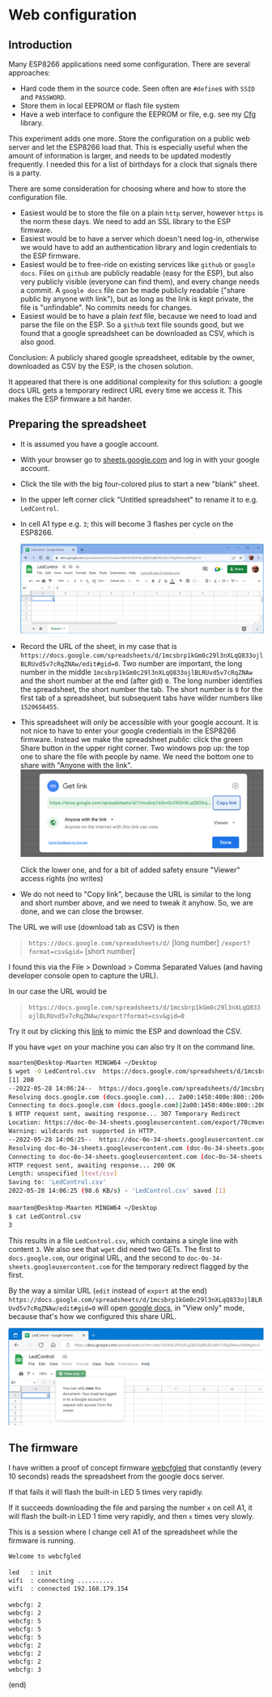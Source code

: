 # Web configuration

## Introduction

Many ESP8266 applications need some configuration.
There are several approaches:

- Hard code them in the source code. Seen often are `#define`s with `SSID` and `PASSWORD`.
- Store them in local EEPROM or flash file system
- Have a web interface to configure the EEPROM or file, e.g. see my [Cfg](https://github.com/maarten-pennings/cfg) library.

This experiment adds one more.
Store the configuration on a public web server and let the ESP8266 load that.
This is especially useful when the amount of information is larger, and needs to be updated modestly frequently.
I needed this for a list of birthdays for a clock that signals there is a party.

There are some consideration for choosing where and how to store the configuration file.

- Easiest would be to store the file on a plain `http` server, however `https` is the norm these days.
  We need to add an SSL library to the ESP firmware.
- Easiest would be to have a server which doesn't need log-in, 
  otherwise we would have to add an authentication library and login credentials to the ESP firmware.
- Easiest would be to free-ride on existing services like `github` or `google docs`.
  Files on `github` are publicly readable (easy for the ESP), but also very publicly visible (everyone can find them), 
  and every change needs a commit. A `google docs` file can be made publicly readable 
  ("share public by anyone with link"), but as long as the link is kept private, the file is "unfindable".
  No commits needs for changes.
- Easiest would be to have a plain _text_ file, because we need to load and parse the file on the ESP.
  So a `github` text file sounds good, but we found that a google spreadsheet can be downloaded as CSV, 
  which is also good.

Conclusion: A publicly shared google spreadsheet, editable by the owner, downloaded as CSV by the ESP, is the chosen solution.

It appeared that there is one additional complexity for this solution: 
a google docs URL gets a temporary redirect URL every time we access it. This makes the ESP firmware a bit harder.



## Preparing the spreadsheet

- It is assumed you have a google account.
- With your browser go to [sheets.google.com](https://docs.google.com/spreadsheets) and log in with your google account.
- Click the tile with the big four-colored plus to start a new "blank" sheet.
- In the upper left corner click "Untitled spreadsheet" to rename it to e.g. `LedControl`.
- In cell A1 type e.g. `3`; this will become 3 flashes per cycle on the ESP8266.

  ![LedControl spreadshet](ledcontrol.png)
  
- Record the URL of the sheet, in my case that is
  `https://docs.google.com/spreadsheets/d/1mcsbrp1kGm0c29l3nXLqQ833ojlBLRUvd5v7cRqZNAw/edit#gid=0`.
  Two number are important, the long number in the middle `1mcsbrp1kGm0c29l3nXLqQ833ojlBLRUvd5v7cRqZNAw` and the 
  short number at the end (after gid) `0`. The long number identifies the spreadsheet, the short number the tab.
  The short number is `0` for the first tab of a spreadsheet, but subsequent tabs have wilder numbers like `1520656455`.
- This spreadsheet will only be accessible with your google account.
  It is not nice to have to enter your google credentials in the ESP8266 firmware.
  Instead we make the spreadsheet _public_: click the green Share button in the upper right corner.
  Two windows pop up: the top one to share the file with people by name. 
  We need the bottom one to share with "Anyone with the link".
  ![Share spreadsheet](share-anyone-viewer.png)
  
  Click the lower one, and for a bit of added safety ensure "Viewer" access rights (no writes)
- We do not need to "Copy link", because the URL is similar to the long and short number above, and we need to tweak it anyhow.
  So, we are done, and we can close the browser.

The URL we will use (download tab as CSV) is then

> `https://docs.google.com/spreadsheets/d/` [long number] `/export?format=csv&gid=` [short number]

I found this via the File > Download > Comma Separated Values (and having developer console open to capture the URL).

In our case the URL would be

> `https://docs.google.com/spreadsheets/d/1mcsbrp1kGm0c29l3nXLqQ833ojlBLRUvd5v7cRqZNAw/export?format=csv&gid=0`

Try it out by clicking this [link](https://docs.google.com/spreadsheets/d/1mcsbrp1kGm0c29l3nXLqQ833ojlBLRUvd5v7cRqZNAw/export?format=csv&gid=0) 
to mimic the ESP and download the CSV. 

If you have `wget` on your machine you can also try it on the command line.

```bash
maarten@Desktop-Maarten MINGW64 ~/Desktop
$ wget -O LedControl.csv  https://docs.google.com/spreadsheets/d/1mcsbrp1kGm0c29l3nXLqQ833ojlBLRUvd5v7cRqZNAw/export?format=csv&gid=0
[1] 200
--2022-05-28 14:06:24--  https://docs.google.com/spreadsheets/d/1mcsbrp1kGm0c29l3nXLqQ833ojlBLRUvd5v7cRqZNAw/export?format=csv
Resolving docs.google.com (docs.google.com)... 2a00:1450:400e:800::200e, 216.58.214.14
Connecting to docs.google.com (docs.google.com)|2a00:1450:400e:800::200e|:443... connected.
$ HTTP request sent, awaiting response... 307 Temporary Redirect
Location: https://doc-0o-34-sheets.googleusercontent.com/export/70cmver1f290kjsnpar5ku2h9g/gfce54o8cnspr5j501hoatcpmc/1653739585000/100551271971078898148/*/1mcsbrp1kGm0c29l3nXLqQ833ojlBLRUvd5v7cRqZNAw?format=csv [following]
Warning: wildcards not supported in HTTP.
--2022-05-28 14:06:25--  https://doc-0o-34-sheets.googleusercontent.com/export/70cmver1f290kjsnpar5ku2h9g/gfce54o8cnspr5j501hoatcpmc/1653739585000/100551271971078898148/*/1mcsbrp1kGm0c29l3nXLqQ833ojlBLRUvd5v7cRqZNAw?format=csv
Resolving doc-0o-34-sheets.googleusercontent.com (doc-0o-34-sheets.googleusercontent.com)... 2a00:1450:400e:80f::2001, 142.251.39.97
Connecting to doc-0o-34-sheets.googleusercontent.com (doc-0o-34-sheets.googleusercontent.com)|2a00:1450:400e:80f::2001|:443... connected.
HTTP request sent, awaiting response... 200 OK
Length: unspecified [text/csv]
Saving to: 'LedControl.csv'
2022-05-28 14:06:25 (98.6 KB/s) - 'LedControl.csv' saved [1]

maarten@Desktop-Maarten MINGW64 ~/Desktop
$ cat LedControl.csv
3
```

This results in a file `LedControl.csv`, which contains a single line with content `3`.
We also see that `wget` did need two GETs. The first to `docs.google.com`, our original URL, 
and the second to `doc-0o-34-sheets.googleusercontent.com` for the temporary redirect flagged by the first.


By the way a similar URL (`edit` instead of `export` at the end) `https://docs.google.com/spreadsheets/d/1mcsbrp1kGm0c29l3nXLqQ833ojlBLRUvd5v7cRqZNAw/edit#gid=0`
will open [google docs](https://docs.google.com/spreadsheets/d/1mcsbrp1kGm0c29l3nXLqQ833ojlBLRUvd5v7cRqZNAw/edit#gid=0), 
in "View only" mode, because that's how we configured this share URL.

![View only](view-only.png)


## The firmware

I have written a proof of concept firmware [webcfgled](webcfgled) that constantly 
(every 10 seconds) reads the spreadsheet from the google docs server.

If that fails it will flash the built-in LED 5 times very rapidly.

If it succeeds downloading the file and parsing the number `x` on cell A1, 
it will flash the built-in LED 1 time very rapidly, and then `x` times very slowly.

This is a session where I change cell A1 of the spreadsheet while the firmware is running.

```text
Welcome to webcfgled

led   : init
wifi  : connecting ..........
wifi  : connected 192.168.179.154

webcfg: 2
webcfg: 2
webcfg: 5
webcfg: 5
webcfg: 5
webcfg: 2
webcfg: 2
webcfg: 2
webcfg: 3
```

(end)

